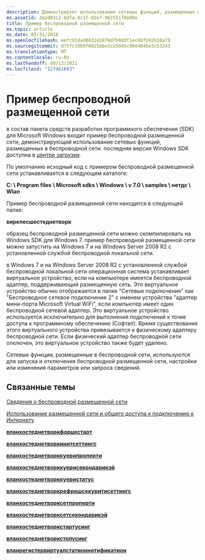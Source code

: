 ```yaml
---
description: Демонстрирует использование сетевых функций, размещенных в беспроводной сети.
ms.assetid: 3da903c2-bdfa-4c1f-92e7-962551f0e08e
title: Пример беспроводной размещенной сети
ms.topic: article
ms.date: 05/31/2018
ms.openlocfilehash: eefc91dad883242876d7b0ddf1ec66fb92b18a79
ms.sourcegitcommit: d75fc10b9f0825bbe5ce5045c90d4045e3c53243
ms.translationtype: MT
ms.contentlocale: ru-RU
ms.lasthandoff: 09/13/2021
ms.locfileid: "127461683"
---
```

# <a name="wireless-hosted-network-sample"></a>Пример беспроводной размещенной сети

в состав пакета средств разработки программного обеспечения (SDK) для Microsoft Windows входит пример беспроводной размещенной сети, демонстрирующий использование сетевых функций, размещенных в беспроводной сети. последняя версия Windows SDK доступна в [центре загрузки](https://www.microsoft.com/downloads/details.aspx?FamilyID=f26b1aa4-741a-433a-9be5-fa919850bdbf).

По умолчанию исходный код с примером беспроводной размещенной сети устанавливается в следующем каталоге:

**C: \\ Program files \\ Microsoft sdks \\ Windows \\ v 7.0 \\ samples \\ нетдс \\ Wlan**

Пример беспроводной размещенной сети находится в следующей папке:

**вирелесшостеднетворк**

образец беспроводной размещенной сети можно скомпилировать на Windows SDK для Windows 7. пример беспроводной размещенной сети можно запустить на Windows 7 и на Windows Server 2008 R2 с установленной службой беспроводной локальной сети.

в Windows 7 и на Windows Server 2008 R2 с установленной службой беспроводной локальной сети операционная система устанавливает виртуальное устройство, если на компьютере имеется беспроводной адаптер, поддерживающий размещенную сеть. Это виртуальное устройство обычно отображается в папке "Сетевые подключения" как "Беспроводное сетевое подключение 2" с именем устройства "адаптер мини-порта Microsoft Virtual WiFi", если компьютер имеет один беспроводной сетевой адаптер. Это виртуальное устройство используется исключительно для выполнения подключений к точке доступа к программному обеспечению (Софтап). Время существования этого виртуального устройства привязывается к физическому адаптеру беспроводной сети. Если физический адаптер беспроводной сети отключен, это виртуальное устройство также будет удалено.

Сетевые функции, размещенные в беспроводной сети, используются для запуска и отключения беспроводной размещенной сети, настройки или изменения параметров или запроса сведений.

## <a name="related-topics"></a>Связанные темы

<dl> <dt>

[Сведения о беспроводной размещенной сети](about-the-wireless-hosted-network.md)
</dt> <dt>

[Использование размещенной сети и общего доступа к подключению к Интернету](using-hosted-network-and-internet-connection-sharing.md)
</dt> <dt>

[**вланхостеднетворкфорцестарт**](/windows/desktop/api/Wlanapi/nf-wlanapi-wlanhostednetworkforcestart)
</dt> <dt>

[**вланхостеднетворкинитсеттингс**](/windows/desktop/api/Wlanapi/nf-wlanapi-wlanhostednetworkinitsettings)
</dt> <dt>

[**вланхостеднетворккуерипроперти**](/windows/desktop/api/Wlanapi/nf-wlanapi-wlanhostednetworkqueryproperty)
</dt> <dt>

[**вланхостеднетворккуерисекондарикэй**](/windows/desktop/api/Wlanapi/nf-wlanapi-wlanhostednetworkquerysecondarykey)
</dt> <dt>

[**вланхостеднетворккуеристатус**](/windows/desktop/api/Wlanapi/nf-wlanapi-wlanhostednetworkquerystatus)
</dt> <dt>

[**вланхостеднетворкрефрешсекуритисеттингс**](/windows/desktop/api/Wlanapi/nf-wlanapi-wlanhostednetworkrefreshsecuritysettings)
</dt> <dt>

[**вланхостеднетворксетпроперти**](/windows/desktop/api/Wlanapi/nf-wlanapi-wlanhostednetworksetproperty)
</dt> <dt>

[**вланхостеднетворксетсекондарикэй**](/windows/desktop/api/Wlanapi/nf-wlanapi-wlanhostednetworksetsecondarykey)
</dt> <dt>

[**вланхостеднетворкстартусинг**](/windows/desktop/api/Wlanapi/nf-wlanapi-wlanhostednetworkstartusing)
</dt> <dt>

[**вланхостеднетворкстопусинг**](/windows/desktop/api/Wlanapi/nf-wlanapi-wlanhostednetworkstopusing)
</dt> <dt>

[**вланрегистервиртуалстатионнотификатион**](/windows/desktop/api/Wlanapi/nf-wlanapi-wlanregistervirtualstationnotification)
</dt> </dl>

 

 



